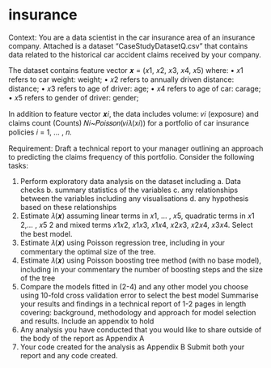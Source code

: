 # insurance

Context: You are a data scientist in the car insurance area of an insurance company. Attached is a dataset “CaseStudyDatasetQ.csv” that contains data related to the historical car accident claims received by your company.

The dataset contains feature vector 𝒙 = (𝑥1, 𝑥2, 𝑥3, 𝑥4, 𝑥5) where:
• 𝑥1 refers to car weight: weight; 
• 𝑥2 refers to annually driven distance: distance; 
• 𝑥3 refers to age of driver: age; 
• 𝑥4 refers to age of car: carage; 
• 𝑥5 refers to gender of driver: gender;

In addition to feature vector 𝒙𝑖, the data includes volume: 𝑣𝑖 (exposure) and claims count (Counts) 𝑁𝑖~𝑃𝑜𝑖𝑠𝑠𝑜𝑛(𝑣𝑖𝜆(𝑥𝑖)) for a portfolio of car insurance policies 𝑖 = 1, … , 𝑛.

Requirement:
Draft a technical report to your manager outlining an approach to predicting the claims frequency of this portfolio. Consider the following tasks:

1. Perform exploratory data analysis on the dataset including a. Data checks b. summary statistics of the variables c. any relationships between the variables including any visualisations d. any hypothesis based on these relationships
2. Estimate 𝜆(𝒙) assuming linear terms in 𝑥1, … , 𝑥5, quadratic terms in 𝑥1 2,… , 𝑥5 2 and
mixed terms 𝑥1𝑥2, 𝑥1𝑥3, 𝑥1𝑥4, 𝑥2𝑥3, 𝑥2𝑥4, 𝑥3𝑥4. Select the best model.
3. Estimate 𝜆(𝒙) using Poisson regression tree, including in your commentary the optimal size of the tree.
4. Estimate 𝜆(𝒙) using Poisson boosting tree method (with no base model), including in your commentary the number of boosting steps and the size of the tree
5. Compare the models fitted in (2-4) and any other model you choose using 10-fold cross validation error to select the best model
Summarise your results and findings in a technical report of 1-2 pages in length covering: background, methodology and approach for model selection and results.
Include an appendix to hold
1. Any analysis you have conducted that you would like to share outside of the body of the report as Appendix A
2. Your code created for the analysis as Appendix B Submit both your report and any code created.
